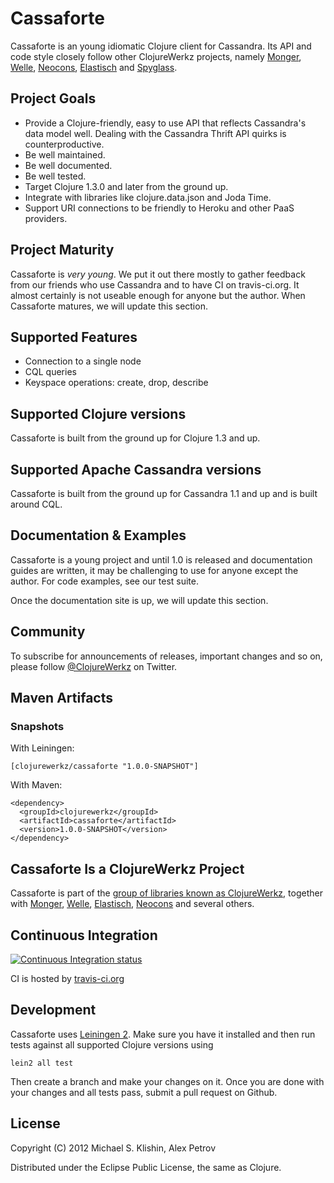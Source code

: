 # Cassaforte

Cassaforte is an young idiomatic Clojure client for Cassandra.
Its API and code style closely follow other ClojureWerkz projects, namely [Monger](https://github.com/michaelklishin/monger), [Welle](https://github.com/michaelklishin/welle),
[Neocons](https://github.com/michaelklishin/neocons), [Elastisch](https://github.com/clojurewerkz/elastisch) and [Spyglass](https://github.com/clojurewerkz/spyglass).


## Project Goals

 * Provide a Clojure-friendly, easy to use API that reflects Cassandra's data model well. Dealing with the Cassandra Thrift API quirks is counterproductive.
 * Be well maintained.
 * Be well documented.
 * Be well tested.
 * Target Clojure 1.3.0 and later from the ground up.
 * Integrate with libraries like clojure.data.json and Joda Time.
 * Support URI connections to be friendly to Heroku and other PaaS providers.


## Project Maturity

Cassaforte is *very young*. We put it out there mostly to gather feedback from our friends who use Cassandra and to have CI on travis-ci.org.
It almost certainly is not useable enough for anyone but the author. When Cassaforte matures, we will update this section.



## Supported Features

 * Connection to a single node
 * CQL queries
 * Keyspace operations: create, drop, describe


## Supported Clojure versions

Cassaforte is built from the ground up for Clojure 1.3 and up.


## Supported Apache Cassandra versions

Cassaforte is built from the ground up for Cassandra 1.1 and up and is built around CQL.



## Documentation & Examples

Cassaforte is a young project and until 1.0 is released and documentation guides are written,
it may be challenging to use for anyone except the author. For code examples, see our test
suite.

Once the documentation site is up, we will update this section.


## Community

To subscribe for announcements of releases, important changes and so on, please follow
[@ClojureWerkz](https://twitter.com/#!/clojurewerkz) on Twitter.



## Maven Artifacts

### Snapshots

With Leiningen:

    [clojurewerkz/cassaforte "1.0.0-SNAPSHOT"]


With Maven:

    <dependency>
      <groupId>clojurewerkz</groupId>
      <artifactId>cassaforte</artifactId>
      <version>1.0.0-SNAPSHOT</version>
    </dependency>


## Cassaforte Is a ClojureWerkz Project

Cassaforte is part of the [group of libraries known as ClojureWerkz](http://clojurewerkz.org), together with
[Monger](https://github.com/michaelklishin/monger), [Welle](https://github.com/michaelklishin/welle), [Elastisch](https://github.com/clojurewerkz/elastisch), [Neocons](https://github.com/michaelklishin/neocons) and several others.



## Continuous Integration

[![Continuous Integration status](https://secure.travis-ci.org/clojurewerkz/cassaforte.png)](http://travis-ci.org/clojurewerkz/cassaforte)

CI is hosted by [travis-ci.org](http://travis-ci.org)


## Development

Cassaforte uses [Leiningen 2](https://github.com/technomancy/leiningen/blob/master/doc/TUTORIAL.md). Make
sure you have it installed and then run tests against all supported Clojure versions using

    lein2 all test

Then create a branch and make your changes on it. Once you are done with your changes and all
tests pass, submit a pull request on Github.



## License

Copyright (C) 2012 Michael S. Klishin, Alex Petrov

Distributed under the Eclipse Public License, the same as Clojure.

